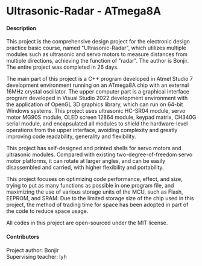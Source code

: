 # Ultrasonic-Radar - ATmega8A

#### Description
This project is the comprehensive design project for the electronic design practice basic course, named "Ultrasonic-Radar", which utilizes multiple modules such as ultrasonic and servo motors to measure distances from multiple directions, achieving the function of "radar". The author is Bonjir. The entire project was completed in 26 days.

The main part of this project is a C++ program developed in Atmel Studio 7 development environment running on an ATmega8A chip with an external 16MHz crystal oscillator. The upper computer part is a graphical interface program developed in Visual Studio 2022 development environment with the application of OpenGL 3D graphics library, which can run on 64-bit Windows systems. This project uses ultrasonic HC-SR04 module, servo motor MG90S module, OLED screen 12864 module, keypad matrix, CH340G serial module, and encapsulated all modules to shield the hardware-level operations from the upper interface, avoiding complexity and greatly improving code readability, generality and flexibility.

This project has self-designed and printed shells for servo motors and ultrasonic modules. Compared with existing two-degree-of-freedom servo motor platforms, it can rotate at larger angles, and can be easily disassembled and carried, with higher flexibility and portability.

This project focuses on optimizing code performance, effect, and size, trying to put as many functions as possible in one program file, and maximizing the use of various storage units of the MCU, such as Flash, EEPROM, and SRAM. Due to the limited storage size of the chip used in this project, the method of trading time for space has been adopted in part of the code to reduce space usage. 

All codes in this project are open-sourced under the MIT license.

#### Contributors
Project author: Bonjir  
Supervising teacher: lyh

